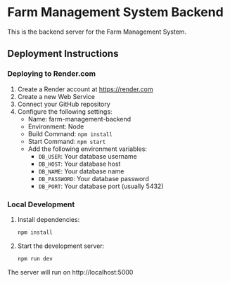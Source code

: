 # Farm Management System Backend

This is the backend server for the Farm Management System.

## Deployment Instructions

### Deploying to Render.com

1. Create a Render account at https://render.com
2. Create a new Web Service
3. Connect your GitHub repository
4. Configure the following settings:
   - Name: farm-management-backend
   - Environment: Node
   - Build Command: `npm install`
   - Start Command: `npm start`
   - Add the following environment variables:
     - `DB_USER`: Your database username
     - `DB_HOST`: Your database host
     - `DB_NAME`: Your database name
     - `DB_PASSWORD`: Your database password
     - `DB_PORT`: Your database port (usually 5432)

### Local Development

1. Install dependencies:
   ```bash
   npm install
   ```

2. Start the development server:
   ```bash
   npm run dev
   ```

The server will run on http://localhost:5000 